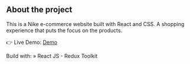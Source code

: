 ## About the project
This is a Nike e-commerce website built with React and CSS. A shopping experience that puts the focus on the products.

👉 Live Demo: [Demo](https://fake-nike-store.vercel.app/)

Build with:
» React JS - Redux Toolkit